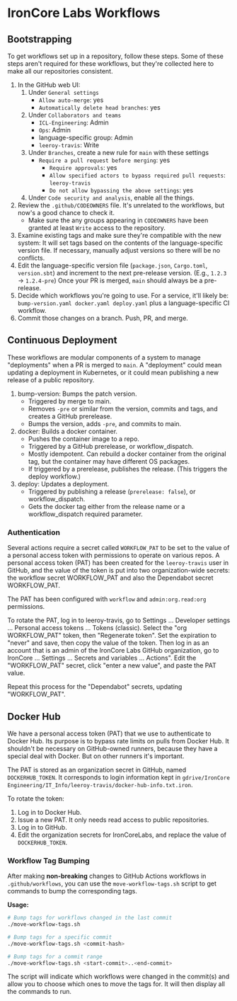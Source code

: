 # IronCore Labs Workflows

## Bootstrapping

To get workflows set up in a repository, follow these steps. Some of these steps aren't required for these workflows, but they're
collected here to make all our repositories consistent.

1. In the GitHub web UI:
   1. Under `General settings`
      - `Allow auto-merge`: yes
      - `Automatically delete head branches`: yes
   1. Under `Collaborators and teams`
      - `ICL-Engineering`: Admin
      - `Ops`: Admin
      - language-specific group: Admin
      - `leeroy-travis`: Write
   1. Under `Branches`, create a new rule for `main` with these settings
      - `Require a pull request before merging`: yes
        - `Require approvals`: yes
        - `Allow specified actors to bypass required pull requests`: `leeroy-travis`
        - `Do not allow bypassing the above settings`: yes
   1. Under `Code security and analysis`, enable all the things.
1. Review the `.github/CODEOWNERS` file. It's unrelated to the workflows, but now's a good chance to check it.
   - Make sure the any groups appearing in `CODEOWNERS` have been granted at least `Write` access to the repository.
1. Examine existing tags and make sure they're compatible with the new system: It will set tags based on the contents of the
   language-specific version file. If necessary, manually adjust versions so there will be no conflicts.
1. Edit the language-specific version file (`package.json`, `Cargo.toml`, `version.sbt`) and increment to the next pre-release
   version. (E.g., `1.2.3` -> `1.2.4-pre`) Once your PR is merged, `main` should always be a pre-release.
1. Decide which workflows you're going to use. For a service, it'll likely be:
   `bump-version.yaml docker.yaml deploy.yaml` plus a language-specific CI workflow.
1. Commit those changes on a branch. Push, PR, and merge.

## Continuous Deployment

These workflows are modular components of a system to manage "deployments" when a PR is merged to `main`. A "deployment" could mean
updating a deployment in Kubernetes, or it could mean publishing a new release of a public repository.

1. bump-version: Bumps the patch version.
   - Triggered by merge to main.
   - Removes `-pre` or similar from the version, commits and tags, and creates a GitHub prerelease.
   - Bumps the version, adds `-pre`, and commits to main.
2. docker: Builds a docker container.
   - Pushes the container image to a repo.
   - Triggered by a GitHub prerelease, or workflow_dispatch.
   - Mostly idempotent. Can rebuild a docker container from the original tag, but the container may have different OS packages.
   - If triggered by a prerelease, publishes the release. (This triggers the deploy workflow.)
3. deploy: Updates a deployment.
   - Triggered by publishing a release (`prerelease: false`), or workflow_dispatch.
   - Gets the docker tag either from the release name or a workflow_dispatch required parameter.

### Authentication

Several actions require a secret called `WORKFLOW_PAT` to be set to the value
of a personal access token with permissions to operate on various repos. A
personal access token (PAT) has been created for the `leeroy-travis` user in
GitHub, and the value of the token is put into two organization-wide secrets:
the workflow secret WORKFLOW_PAT and also the Dependabot secret WORKFLOW_PAT.

The PAT has been configured with `workflow` and `admin:org.read:org`
permissions.

To rotate the PAT, log in to leeroy-travis, go to Settings ... Developer
settings ... Personal access tokens ... Tokens (classic). Select the
"org WORKFLOW_PAT" token, then "Regenerate token". Set the expiration to
"never" and save, then copy the value of the token. Then log in as an
account that is an admin of the IronCore Labs GitHub organization, go to
IronCore ... Settings ... Secrets and variables ... Actions". Edit the
"WORKFLOW_PAT" secret, click "enter a new value", and paste the PAT value.

Repeat this process for the "Dependabot" secrets, updating "WORKFLOW_PAT".

## Docker Hub

We have a personal access token (PAT) that we use to authenticate to Docker Hub. Its purpose is to bypass rate limits on pulls
from Docker Hub. It shouldn't be necessary on GitHub-owned runners, because they have a special deal with Docker. But on other
runners it's important.

The PAT is stored as an organization secret in GitHub, named `DOCKERHUB_TOKEN`. It corresponds to login information kept in
`gdrive/IronCore Engineering/IT_Info/leeroy-travis/docker-hub-info.txt.iron`.

To rotate the token:

1. Log in to Docker Hub.
1. Issue a new PAT. It only needs read access to public repositories.
1. Log in to GitHub.
1. Edit the organization secrets for IronCoreLabs, and replace the value of `DOCKERHUB_TOKEN`.

### Workflow Tag Bumping

After making **non-breaking** changes to GitHub Actions workflows in `.github/workflows`, you can use the `move-workflow-tags.sh` script to get commands to bump the corresponding tags.

**Usage:**

```bash
# Bump tags for workflows changed in the last commit
./move-workflow-tags.sh

# Bump tags for a specific commit
./move-workflow-tags.sh <commit-hash>

# Bump tags for a commit range
./move-workflow-tags.sh <start-commit>..<end-commit>
```

The script will indicate which workflows were changed in the commit(s) and allow you to choose which ones to move the tags for. It will then
display all the commands to run.
